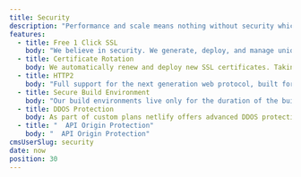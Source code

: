 ```yaml
---
title: Security
description: "Performance and scale means nothing without security which is why netlify offers it all, from free automised SSL, and HTTP2 as default, to instant password protection and secure build environments."
features:
  - title: Free 1 Click SSL
    body: "We believe in security. We generate, deploy, and manage unique SSL certificates for each site with a literal one click. And it’s completely free."
  - title: Certificate Rotation
    body: We automatically renew and deploy new SSL certificates. Taking the chore out of Certificate management.
  - title: HTTP2
    body: "Full support for the next generation web protocol, built for better performance and more efficient asset loading."
  - title: Secure Build Environment
    body: "Our build environments live only for the duration of the build. Combined with a build cache, we ensure that each build is fast and fully isolated."
  - title: DDOS Protection
    body: As part of custom plans netlify offers advanced DDOS protection and mitigation via several partnerships.
  - title: "  API Origin Protection"
    body: "  API Origin Protection"
cmsUserSlug: security
date: now
position: 30
---
```


